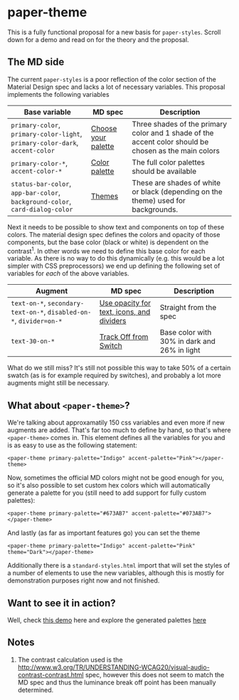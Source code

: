 paper-theme
===
This is a fully functional proposal for a new basis for `paper-styles`. Scroll down for a demo and read on for the theory and the proposal.

The MD side
---
The current `paper-styles` is a poor reflection of the color section of the Material Design spec and lacks a lot of
 necessary variables. This proposal implements the following variables

| Base variable | MD spec | Description |
| ------------- | ------- | ----------- |
| `primary-color`, `primary-color-light`, `primary-color-dark`, `accent-color` | [Choose your palette](http://www.google.be/design/spec/style/color.html#color-ui-color-application) | Three shades of the primary color and 1 shade of the accent color should be chosen as the main colors |
| `primary-color-*`, `accent-color-*` | [Color palette](http://www.google.be/design/spec/style/color.html#color-color-palette) | The full color palettes should be available |
| `status-bar-color`, `app-bar-color`, `background-color`, `card-dialog-color` | [Themes](http://www.google.be/design/spec/style/color.html#color-themes) | These are shades of white or black (depending on the theme) used for backgrounds.

Next it needs to be possible to show text and components on top of these colors. The material design spec defines the colors and opacity of those components, but the base color (black or white) is dependent on the contrast<sup>1</sup>. In other words we need to define this base color for each variable. As there is no way to do this dynamically (e.g. this would be a lot simpler with CSS preprocessors) we end up defining the following set of variables for *each* of the above variables.

| Augment | MD spec | Description |
| ------- | ------- | ----------- |
| `text-on-*`, `secondary-text-on-*`, `disabled-on-*`, `divider=on-*` | [Use opacity for text, icons, and dividers](http://www.google.be/design/spec/style/color.html#color-ui-color-application) | Straight from the spec |
| `text-30-on-*` | [Track Off from Switch](http://www.google.be/design/spec/components/selection-controls.html#selection-controls-switch) | Base color with 30% in dark and 26% in light |

What do we still miss? It's still not possible this way to take 50% of a certain swatch (as is for example required by switches), and probably a lot more augments might still be necessary.

What about `<paper-theme>`?
---
We're talking about approxamatily 150 css variables and even more if new augments are added. That's far too much to define by hand, so that's where `<paper-theme>` comes in. This element defines all the variables for you and is as easy to use as the following statement:

    <paper-theme primary-palette="Indigo" accent-palette="Pink"></paper-theme>
    
Now, sometimes the official MD colors might not be good enough for you, so it's also possible to set custom hex colors which will automatically generate a palette for you (still need to add support for fully custom palettes):

    <paper-theme primary-palette="#673AB7" accent-palette="#073AB7"></paper-theme>

And lastly (as far as important features go) you can set the theme

    <paper-theme primary-palette="Indigo" accent-palette="Pink" theme="Dark"></paper-theme>

Additionally there is a `standard-styles.html` import that will set the styles of a number of elements to use the new variables, although this is mostly for demonstration purposes right now and not finished. 

Want to see it in action?
---
Well, check [this demo](http://david-mulder.github.io/paper-theme/components/paper-theme/demo/dark.html) here and explore the generated palettes [here](http://david-mulder.github.io/paper-theme/components/paper-theme/demo/custom-theme.html)

Notes
---

 1. The contrast calculation used is the http://www.w3.org/TR/UNDERSTANDING-WCAG20/visual-audio-contrast-contrast.html spec, however this does not seem to match the MD spec and thus the
    luminance break off point has been manually determined.
